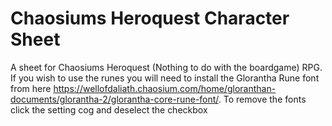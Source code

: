 # Chaosiums Heroquest Character Sheet

A sheet for Chaosiums Heroquest (Nothing to do with the boardgame) RPG. If you wish to use the runes you will need to install the Glorantha Rune font from here https://wellofdaliath.chaosium.com/home/gloranthan-documents/glorantha-2/glorantha-core-rune-font/.  To remove the fonts click the setting cog and deselect the checkbox
 
